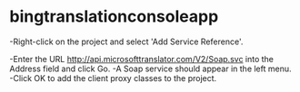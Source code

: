 # bingtranslationconsoleapp

-Right-click on the project and select 'Add Service Reference'.

-Enter the URL http://api.microsofttranslator.com/V2/Soap.svc into the Address field and click Go.
-A Soap service should appear in the left menu. 
-Click OK to add the client proxy classes to the project. 
